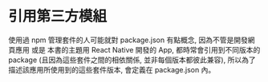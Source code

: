 # 引用第三方模組

使用過 npm 管理套件的人可能就對 package.json 有點概念, 因為不管是開發網頁應用 或是 本書的主題用 React Native 開發的 App, 都時常會引用到不同版本的 package (且因為這些套件之間的相依關係, 並非每個版本都彼此兼容), 所以為了描述該應用所使用到的這些套件版本, 會定義在 package.json 內。